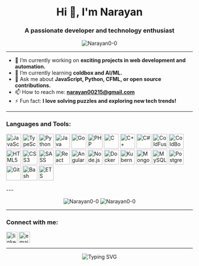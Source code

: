 <!-- Profile Header -->
<h1 align="center">Hi 👋, I'm Narayan</h1>
<h3 align="center">A passionate developer and technology enthusiast</h3>

<!-- Profile Views Counter -->
<p align="center">
  <img src="https://komarev.com/ghpvc/?username=Narayan0-0&label=Profile%20views&color=0e75b6&style=flat" alt="Narayan0-0" />
</p>

---

<!-- About Section -->
- 🔭 I’m currently working on **exciting projects in web development and automation.**
- 🌱 I’m currently learning **coldbox and AI/ML.**
- 💬 Ask me about **JavaScript, Python, CFML, or open source contributions.**
- 📫 How to reach me: **[narayan00215@gmail.com](mailto:narayan00215@gmail.com)**
- ⚡ Fun fact: **I love solving puzzles and exploring new tech trends!**

---

<!-- Skills Section -->
<h3 align="left">Languages and Tools:</h3>
<p align="left">
  <!-- JavaScript -->
  <img src="https://cdn.jsdelivr.net/gh/devicons/devicon/icons/javascript/javascript-original.svg" alt="JavaScript" width="40" height="40"/>
  <!-- TypeScript -->
  <img src="https://cdn.jsdelivr.net/gh/devicons/devicon/icons/typescript/typescript-original.svg" alt="TypeScript" width="40" height="40"/>
  <!-- Python -->
  <img src="https://cdn.jsdelivr.net/gh/devicons/devicon/icons/python/python-original.svg" alt="Python" width="40" height="40"/>
  <!-- Java -->
  <img src="https://cdn.jsdelivr.net/gh/devicons/devicon/icons/java/java-original.svg" alt="Java" width="40" height="40"/>
  <!-- Go -->
  <img src="https://cdn.jsdelivr.net/gh/devicons/devicon/icons/go/go-original.svg" alt="Go" width="40" height="40"/>
  <!-- PHP -->
  <img src="https://cdn.jsdelivr.net/gh/devicons/devicon/icons/php/php-original.svg" alt="PHP" width="40" height="40"/>
  <!-- C -->
  <img src="https://cdn.jsdelivr.net/gh/devicons/devicon/icons/c/c-original.svg" alt="C" width="40" height="40"/>
  <!-- C++ -->
  <img src="https://cdn.jsdelivr.net/gh/devicons/devicon/icons/cplusplus/cplusplus-original.svg" alt="C++" width="40" height="40"/>
  <!-- C# -->
  <img src="https://cdn.jsdelivr.net/gh/devicons/devicon/icons/csharp/csharp-original.svg" alt="C#" width="40" height="40"/>
  <!-- ColdFusion/CFML (generic icon) -->
  <img src="https://img.icons8.com/color/48/000000/source-code.png" alt="ColdFusion/CFML" width="40" height="40" title="Coldfusion/CFML"/>
  <!-- ColdBox (custom logo) -->
  <img src="https://avatars.githubusercontent.com/u/247870?v=4" alt="ColdBox" width="40" height="40" title="ColdBox"/>
  <!-- HTML5 -->
  <img src="https://cdn.jsdelivr.net/gh/devicons/devicon/icons/html5/html5-original.svg" alt="HTML5" width="40" height="40"/>
  <!-- CSS3 -->
  <img src="https://cdn.jsdelivr.net/gh/devicons/devicon/icons/css3/css3-original.svg" alt="CSS3" width="40" height="40"/>
  <!-- SASS -->
  <img src="https://cdn.jsdelivr.net/gh/devicons/devicon/icons/sass/sass-original.svg" alt="SASS" width="40" height="40"/>
  <!-- React -->
  <img src="https://cdn.jsdelivr.net/gh/devicons/devicon/icons/react/react-original.svg" alt="React" width="40" height="40"/>
  <!-- Angular -->
  <img src="https://cdn.jsdelivr.net/gh/devicons/devicon/icons/angularjs/angularjs-original.svg" alt="Angular" width="40" height="40"/>
  <!-- Node.js -->
  <img src="https://cdn.jsdelivr.net/gh/devicons/devicon/icons/nodejs/nodejs-original.svg" alt="Node.js" width="40" height="40"/>
  <!-- Docker -->
  <img src="https://cdn.jsdelivr.net/gh/devicons/devicon/icons/docker/docker-original.svg" alt="Docker" width="40" height="40"/>
  <!-- Kubernetes -->
  <img src="https://cdn.jsdelivr.net/gh/devicons/devicon/icons/kubernetes/kubernetes-plain.svg" alt="Kubernetes" width="40" height="40"/>
  <!-- MongoDB -->
  <img src="https://cdn.jsdelivr.net/gh/devicons/devicon/icons/mongodb/mongodb-original.svg" alt="MongoDB" width="40" height="40"/>
  <!-- MySQL -->
  <img src="https://cdn.jsdelivr.net/gh/devicons/devicon/icons/mysql/mysql-original.svg" alt="MySQL" width="40" height="40"/>
  <!-- PostgreSQL -->
  <img src="https://cdn.jsdelivr.net/gh/devicons/devicon/icons/postgresql/postgresql-original.svg" alt="PostgreSQL" width="40" height="40"/>
  <!-- Git -->
  <img src="https://cdn.jsdelivr.net/gh/devicons/devicon/icons/git/git-original.svg" alt="Git" width="40" height="40"/>
  <!-- Bash -->
  <img src="https://cdn.jsdelivr.net/gh/devicons/devicon/icons/bash/bash-original.svg" alt="Bash" width="40" height="40"/>
  <!-- ETS (TypeScript icon as placeholder) -->
  <img src="https://cdn.jsdelivr.net/gh/devicons/devicon/icons/typescript/typescript-original.svg" alt="ETS" width="40" height="40" title="ETS"/>
  <!-- Add more as needed -->
</p>
---

<!-- GitHub Stats -->
<p align="center">
  <img src="https://github-readme-stats.vercel.app/api?username=Narayan0-0&show_icons=true&theme=default" alt="Narayan0-0" />
  <img src="https://github-readme-stats.vercel.app/api/top-langs/?username=Narayan0-0&layout=compact" alt="Narayan0-0" />
</p>

---

<!-- Connect Section -->
<h3 align="left">Connect with me:</h3>
<p align="left">
  <a href="https://www.linkedin.com/in/nar-narayan-gaur-3b55b8296" target="blank"><img align="center" src="https://cdn.jsdelivr.net/gh/devicons/devicon/icons/linkedin/linkedin-original.svg" alt="linkedin" width="30" /></a>
  <a href="mailto:narayan00215@gmail.com" target="blank"><img align="center" src="https://cdn.jsdelivr.net/gh/devicons/devicon/icons/google/google-original.svg" alt="email" width="30" /></a>
  <!-- Add other social links as needed -->
</p>

---

<!-- Footer -->
<p align="center">
  <img src="https://readme-typing-svg.herokuapp.com?font=Fira+Code&weight=500&size=22&pause=1000&color=0E75B6&center=true&vCenter=true&width=435&lines=Thanks+for+visiting+my+profile!;Let's+connect+%F0%9F%91%8B" alt="Typing SVG" />
</p>
